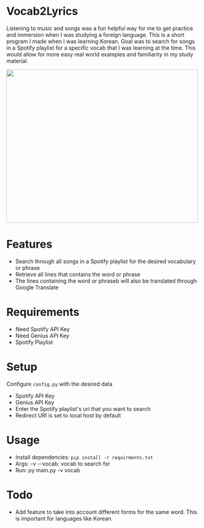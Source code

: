 # Vocab2Lyrics
Listening to music and songs was a fun helpful way for me to get practice and immersion when I was studying a foreign language. This is a short program I made when I was learning Korean. Goal was to search for songs in a Spotify playlist for a specific vocab that I was learning at the time. This would allow for more easy real world examples and familiarity in my study material. 

<img src="https://i.imgur.com/d3MZydb.png" width="500" height="400" />

# Features
- Search through all songs in a Spotify playlist for the desired vocabulary or phrase
- Retrieve all lines that contains the word or phrase 
- The lines containing the word or phraseb will also be translated through Google Translate

# Requirements 
- Need Spotify API Key 
- Need Genius API Key 
- Spotify Playlist

# Setup
Configure `config.py` with the desired data

- Spotify API Key 
- Genius API Key
- Enter the Spotify playlist's uri that you want to search
- Redirect URI is set to local host by default

# Usage 
- Install dependencies: `pip install -r requirments.txt`
- Args:
    -v --vocab: vocab to search for
- Run: py main.py -v vocab

# Todo
- Add feature to take into account different forms for the same word. This is important for languages like Korean.
